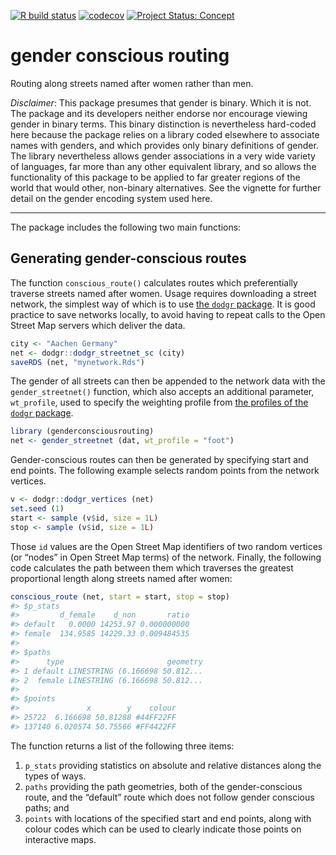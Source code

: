 
<!-- README.md is generated from README.Rmd. Please edit that file -->
<!-- badges: start -->

[![R build
status](https://github.com/mpadge/gender-conscious-routing/workflows/R-CMD-check/badge.svg)](https://github.com/mpadge/gender-conscious-routing/actions?query=workflow%3AR-CMD-check)
[![codecov](https://codecov.io/gh/mpadge/gender-conscious-routing/branch/master/graph/badge.svg)](https://codecov.io/gh/mpadge/gender-conscious-routing)
[![Project Status:
Concept](http://www.repostatus.org/badges/latest/concept.svg)](http://www.repostatus.org/#concept)
<!-- badges: end -->

# gender conscious routing

Routing along streets named after women rather than men.

*Disclaimer*: This package presumes that gender is binary. Which it is
not. The package and its developers neither endorse nor encourage
viewing gender in binary terms. This binary distinction is nevertheless
hard-coded here because the package relies on a library coded elsewhere
to associate names with genders, and which provides only binary
definitions of gender. The library nevertheless allows gender
associations in a very wide variety of languages, far more than any
other equivalent library, and so allows the functionality of this
package to be applied to far greater regions of the world that would
other, non-binary alternatives. See the vignette for further detail on
the gender encoding system used here.

------------------------------------------------------------------------

The package includes the following two main functions:

## Generating gender-conscious routes

The function `conscious_route()` calculates routes which preferentially
traverse streets named after women. Usage requires downloading a street
network, the simplest way of which is to use [the `dodgr`
package](https://github.com/atfutures/dodgr). It is good practice to
save networks locally, to avoid having to repeat calls to the Open
Street Map servers which deliver the data.

``` r
city <- "Aachen Germany"
net <- dodgr::dodgr_streetnet_sc (city)
saveRDS (net, "mynetwork.Rds")
```

The gender of all streets can then be appended to the network data with
the `gender_streetnet()` function, which also accepts an additional
parameter, `wt_profile`, used to specify the weighting profile from [the
profiles of the `dodgr`
package](https://atfutures.github.io/dodgr/reference/weighting_profiles.html).

``` r
library (genderconsciousrouting)
net <- gender_streetnet (dat, wt_profile = "foot")
```

Gender-conscious routes can then be generated by specifying start and
end points. The following example selects random points from the network
vertices.

``` r
v <- dodgr::dodgr_vertices (net)
set.seed (1)
start <- sample (v$id, size = 1L)
stop <- sample (v$id, size = 1L)
```

Those `id` values are the Open Street Map identifiers of two random
vertices (or “nodes” in Open Street Map terms) of the network. Finally,
the following code calculates the path between them which traverses the
greatest proportional length along streets named after women:

``` r
conscious_route (net, start = start, stop = stop)
#> $p_stats
#>         d_female    d_non       ratio
#> default   0.0000 14253.97 0.000000000
#> female  134.9585 14229.33 0.009484535
#> 
#> $paths
#>      type                       geometry
#> 1 default LINESTRING (6.166698 50.812...
#> 2  female LINESTRING (6.166698 50.812...
#>
#> $points
#>               x        y    colour
#> 25722  6.166698 50.81288 #44FF22FF
#> 137140 6.020574 50.75566 #FF4422FF
```

The function returns a list of the following three items:

1.  `p_stats` providing statistics on absolute and relative distances
    along the types of ways.
2.  `paths` providing the path geometries, both of the gender-conscious
    route, and the “default” route which does not follow gender
    conscious paths; and
3.  `points` with locations of the specified start and end points, along
    with colour codes which can be used to clearly indicate those points
    on interactive maps.
